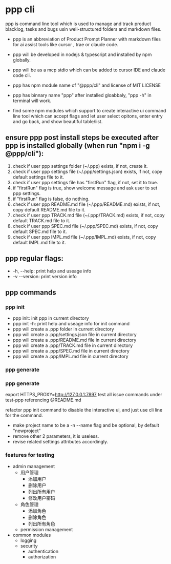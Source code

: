 # ppp cli

ppp is command line tool which is used to manage and track product blacklog, tasks and bugs usin well-structured folders and markdown files.

- ppp is an abbreviation of Product Prompt Planner with markdown files for ai assist tools like cursor , trae or claude code.
- ppp will be developed in nodejs & typescript and installed by npm globally.
- ppp will be as a mcp stdio which can be added to cursor IDE and claude code cli.
- ppp has npm module name of "@ppp/cli" and license of MIT LICENSE
- ppp has binnary name "ppp" after installed gloabbaly, "ppp -h" in terminal will work.

- find some npm modules which support to create interactive ui command line tool which can accept flags and let user select opitons, enter entry and go back, and show beautiful table/list.

## ensure ppp post install steps be executed after ppp is installed globally (when run "npm i -g @ppp/cli"):
1. check if user ppp settings folder (~/.ppp) exists, if not, create it.
2. check if user ppp settings file (~/.ppp/settings.json) exists, if not, copy default settings file to it.
3. check if user ppp settings file has "firstRun" flag, if not, set it to true.
4. if "firstRun" flag is true, show welcome message and ask user to set ppp settings.
5. if "firstRun" flag is false, do nothing.
6. check if user ppp README.md file (~/.ppp/README.md) exists, if not, copy default README.md file to it.
7. check if user ppp TRACK.md file (~/.ppp/TRACK.md) exists, if not, copy default TRACK.md file to it.
8. check if user ppp SPEC.md file (~/.ppp/SPEC.md) exists, if not, copy default SPEC.md file to it.
9. check if user ppp IMPL.md file (~/.ppp/IMPL.md) exists, if not, copy default IMPL.md file to it.



## ppp regular flags:
- -h, --help: print help and useage info
- -v --version: print version info

## ppp commands

### ppp init
- ppp init: init ppp in current directory
- ppp init -h: print help and useage info for init command
- ppp will create a .ppp folder in current directory
- ppp will create a .ppp/settings.json file in current directory
- ppp will create a .ppp/README.md file in current directory
- ppp will create a .ppp/TRACK.md file in current directory
- ppp will create a .ppp/SPEC.md file in current directory
- ppp will create a .ppp/IMPL.md file in current directory

### ppp generate

### ppp generate

export HTTPS_PROXY=http://127.0.0.1:7897
test all issue commands under test-ppp referencing @README.md

refactor ppp init command to disable the interactive ui, and just use cli line for the command.
  - make project name to be a -n --name flag and be optional, by default "newproject"
  - remove other 2 parameters, it is useless.
  - revise related settings attributes accordingly.


### features for testing

- admin management
  - 用户管理
    - 添加用户
    - 删除用户
    - 列出所有用户
    - 修改用户密码
  - 角色管理
    - 添加角色
    - 删除角色
    - 列出所有角色
  - permission management
- common modules
  - logging
  - security
    - authentication
    - authorization


